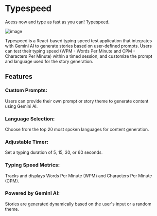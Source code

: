 # Typespeed

Acess now and type as fast as you can! [Typespeed](https://typespeed.giovaniohira.com).

![image](https://github.com/user-attachments/assets/4c163e03-4fe8-4f59-9bb7-50cb4c9565a2)


Typespeed is a React-based typing speed test application that integrates with Gemini AI to generate stories based on user-defined prompts. Users can test their typing speed (WPM - Words Per Minute and CPM - Characters Per Minute) within a timed session, and customize the prompt and language used for the story generation.

## Features
### Custom Prompts: 
Users can provide their own prompt or story theme to generate content using Gemini AI.
### Language Selection: 
Choose from the top 20 most spoken languages for content generation.
### Adjustable Timer: 
Set a typing duration of 5, 15, 30, or 60 seconds.
### Typing Speed Metrics: 
Tracks and displays Words Per Minute (WPM) and Characters Per Minute (CPM).
### Powered by Gemini AI: 
Stories are generated dynamically based on the user's input or a random theme.
